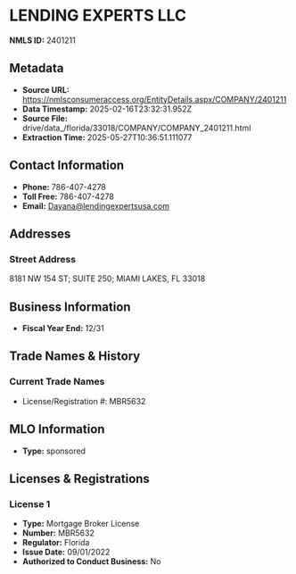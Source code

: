 # LENDING EXPERTS LLC

**NMLS ID:** 2401211

## Metadata
- **Source URL:** https://nmlsconsumeraccess.org/EntityDetails.aspx/COMPANY/2401211
- **Data Timestamp:** 2025-02-16T23:32:31.952Z
- **Source File:** drive/data_/florida/33018/COMPANY/COMPANY_2401211.html
- **Extraction Time:** 2025-05-27T10:36:51.111077

## Contact Information
- **Phone:** 786-407-4278
- **Toll Free:** 786-407-4278
- **Email:** Dayana@lendingexpertsusa.com

## Addresses
### Street Address
8181 NW 154 ST; SUITE 250; MIAMI LAKES, FL 33018

## Business Information
- **Fiscal Year End:** 12/31

## Trade Names & History
### Current Trade Names
- License/Registration #: MBR5632

## MLO Information
- **Type:** sponsored

## Licenses & Registrations

### License 1
- **Type:** Mortgage Broker License
- **Number:** MBR5632
- **Regulator:** Florida
- **Issue Date:** 09/01/2022
- **Authorized to Conduct Business:** No
